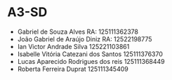 # A3-SD

* Gabriel de Souza Alves RA: 125111362378
* João Gabriel de Araújo Diniz RA: 12522198775
* Ian Victor Andrade Silva 125221103861
* Isabelle Vitória Catezani dos Santos 125111376370
* Lucas Aparecido Rodrigues dos reis 125111368449
* Roberta Ferreira Duprat 125111345409





